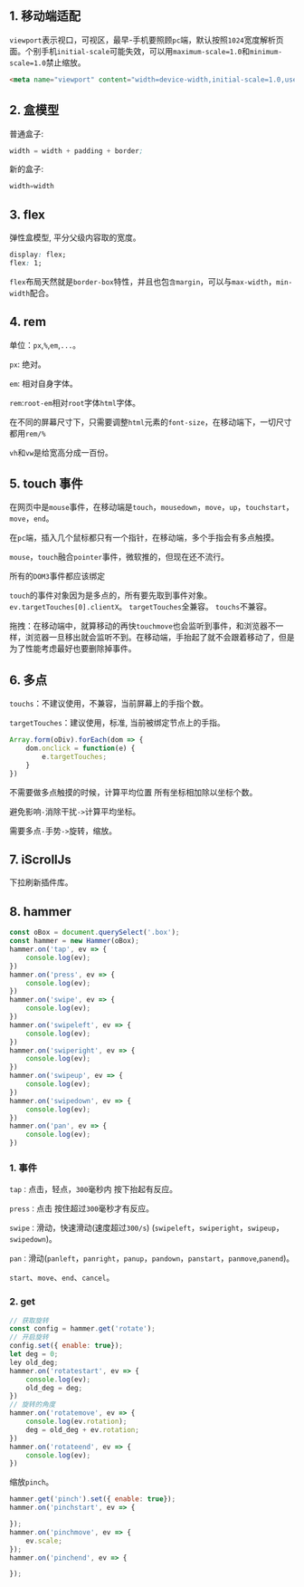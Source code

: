 ## 1. 移动端适配

```viewport```表示视口，可视区，最早-手机要照顾```pc```端，默认按照```1024```宽度解析页面。个别手机```initial-scale```可能失效，可以用```maximum-scale=1.0```和```minimum-scale=1.0```禁止缩放。

```html
<meta name="viewport" content="width=device-width,initial-scale=1.0,user-scaleable=no,maximum-scale=1.0,minimum-scale=1.0" />
```

## 2. 盒模型

普通盒子:

```s
width = width + padding + border;
```

新的盒子:

```s
width=width
```

## 3. flex

弹性盒模型, 平分父级内容取的宽度。

```css
display: flex;
flex: 1;
```

```flex```布局天然就是```border-box```特性，并且也包```含margin```，可以与```max-width```，```min-width```配合。

## 4. rem

单位：```px```,```%```,```em```,```...```。

```px```: 绝对。

```em```: 相对自身字体。

```rem```:```root-em```相对```root```字体```html```字体。

在不同的屏幕尺寸下，只需要调整```html```元素的```font-size```，在移动端下，一切尺寸都用```rem/%```

```vh```和```vw```是给宽高分成一百份。

## 5. touch 事件

在网页中是```mouse```事件，在移动端是```touch```，```mousedown```，```move```，```up```，```touchstart```，```move```，```end```。

在```pc```端，插入几个鼠标都只有一个指针，在移动端，多个手指会有多点触摸。

```mouse```，```touch```融合```pointer```事件，微软推的，但现在还不流行。

所有的```DOM3```事件都应该绑定

```touch```的事件对象因为是多点的，所有要先取到事件对象。
```ev.targetTouches[0].clientX```。
```targetTouches```全兼容。
```touchs```不兼容。

拖拽：在移动端中，就算移动的再快```touchmove```也会监听到事件，和浏览器不一样，浏览器一旦移出就会监听不到。在移动端，手抬起了就不会跟着移动了，但是为了性能考虑最好也要删除掉事件。

## 6. 多点

```touchs```：不建议使用，不兼容，当前屏幕上的手指个数。

```targetTouches```：建议使用，标准, 当前被绑定节点上的手指。

```js
Array.form(oDiv).forEach(dom => {
    dom.onclick = function(e) {
        e.targetTouches;
    }
})
```

不需要做多点触摸的时候，计算平均位置 所有坐标相加除以坐标个数。

避免影响```-```消除干扰```->```计算平均坐标。

需要多点```-```手势```->```旋转，缩放。

## 7. iScrollJs

下拉刷新插件库。

## 8. hammer

```js
const oBox = document.querySelect('.box');
const hammer = new Hammer(oBox);
hammer.on('tap', ev => {
    console.log(ev);
})
hammer.on('press', ev => {
    console.log(ev);
})
hammer.on('swipe', ev => {
    console.log(ev);
})
hammer.on('swipeleft', ev => {
    console.log(ev);
})
hammer.on('swiperight', ev => {
    console.log(ev);
})
hammer.on('swipeup', ev => {
    console.log(ev);
})
hammer.on('swipedown', ev => {
    console.log(ev);
})
hammer.on('pan', ev => {
    console.log(ev);
})
```

### 1. 事件

```tap：```点击，轻点，```300```毫秒内 按下抬起有反应。

```press：```点击 按住超过```300```毫秒才有反应。

```swipe：```滑动，快速滑动(速度超过```300/s```) (```swipeleft```，```swiperight```，```swipeup```，```swipedown```)。

```pan：```滑动(```panleft```，```panright```，```panup```，```pandown```，```panstart```，```panmove```,```panend```)。

```start```、```move```、```end```、```cancel```。

### 2. get

```js
// 获取旋转
const config = hammer.get('rotate');
// 开启旋转
config.set({ enable: true});
let deg = 0;
ley old_deg;
hammer.on('rotatestart', ev => { 
    console.log(ev);
    old_deg = deg;
})
// 旋转的角度
hammer.on('rotatemove', ev => { 
    console.log(ev.rotation);
    deg = old_deg + ev.rotation;
})
hammer.on('rotateend', ev => { 
    console.log(ev); 
})
```

缩放```pinch```。

```js
hammer.get('pinch').set({ enable: true});
hammer.on('pinchstart', ev => {

});
hammer.on('pinchmove', ev => {
    ev.scale;
});
hammer.on('pinchend', ev => {

});
```
